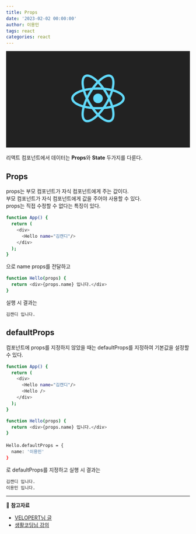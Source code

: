 ```yaml
---
title: Props
date: '2023-02-02 00:00:00'
author: 이용민
tags: react
categories: react
---
```


![react-logo.png](react-logo.png)

리액트 컴포넌트에서 데이터는 **Props**와 **State** 두가지를 다룬다.

## Props

props는 부모 컴포넌트가 자식 컴포넌트에게 주는 값이다.  
부모 컴포넌트가 자식 컴포넌트에게 값을 주어야 사용할 수 있다.  
props는 직접 수정할 수 없다는 특징이 있다.

```bash
function App() {
  return (
    <div>
      <Hello name="김캔디"/>
    </div>
  );
}
```

으로 name props를 전달하고

```bash
function Hello(props) {
  return <div>{props.name} 입니다.</div>
}
```

실행 시 결과는

```bash
김캔디 입니다.
```

## defaultProps

컴포넌트에 props를 지정하지 않았을 때는 defaultProps를 지정하여 기본값을 설정할 수 있다.

```bash
function App() {
  return (
    <div>
      <Hello name="김캔디"/>
      <Hello />
    </div>
  );
}
```

```bash
function Hello(props) {
  return <div>{props.name} 입니다.</div>
}

Hello.defaultProps = {
  name: '이용민'
}
```

로 defaultProps를 지정하고 실행 시 결과는

```bash
김캔디 입니다.
이용민 입니다.
```

---

📂 **참고자료**

- [VELOPERT님 글](https://velopert.com/3629)
- [생활코딩님 강의](https://www.inflearn.com/course/react-%EC%83%9D%ED%99%9C%EC%BD%94%EB%94%A9/dashboard)
